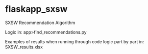 # flaskapp_sxsw
SXSW Recommendation Algorithm

Logic in: app>find_recommendations.py


Examples of results when running through code logic part by part in: SXSW_results.xlsx
